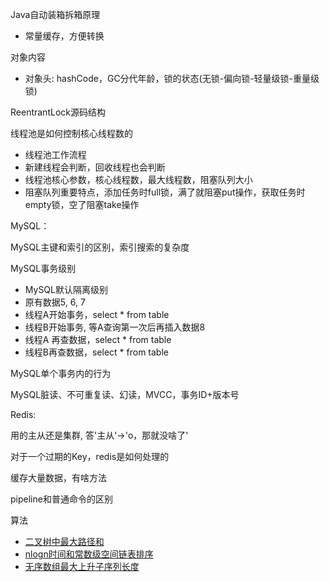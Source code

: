 Java自动装箱拆箱原理

- 常量缓存，方便转换

对象内容

- 对象头: hashCode，GC分代年龄，锁的状态(无锁-偏向锁-轻量级锁-重量级锁)

ReentrantLock源码结构

线程池是如何控制核心线程数的

- 线程池工作流程
- 新建线程会判断，回收线程也会判断
- 线程池核心参数，核心线程数，最大线程数，阻塞队列大小
- 阻塞队列重要特点，添加任务时full锁，满了就阻塞put操作，获取任务时empty锁，空了阻塞take操作



MySQL：

MySQL主键和索引的区别，索引搜索的复杂度

MySQL事务级别

- MySQL默认隔离级别
- 原有数据5, 6, 7
- 线程A开始事务，select * from table
- 线程B开始事务, 等A查询第一次后再插入数据8
- 线程A 再查数据，select * from table
- 线程B再查数据，select * from table

MySQL单个事务内的行为

MySQL脏读、不可重复读、幻读，MVCC，事务ID+版本号



Redis:

用的主从还是集群, 答'主从'->'o，那就没啥了'

对于一个过期的Key，redis是如何处理的

缓存大量数据，有啥方法

pipeline和普通命令的区别



算法

- [二叉树中最大路径和](https://blog.csdn.net/qq_15764477/article/details/106882100)
- [nlogn时间和常数级空间链表排序](https://www.jianshu.com/p/030a59528323)
- [无序数组最大上升子序列长度](https://www.freesion.com/article/71831322689/)